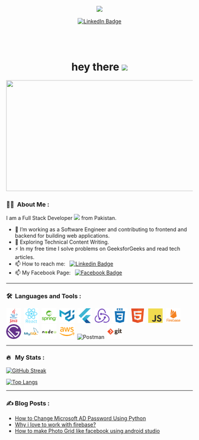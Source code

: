 <p align="center"><img src="https://media.giphy.com/media/M9gbBd9nbDrOTu1Mqx/giphy.gif" width="100"/></p>
<p align="center">
<a href="https://pk.linkedin.com/in/umair-mukhtar-828510153"><img src="https://img.shields.io/badge/LinkedIn-blue?style=for-the-badge&logo=linkedin&logoColor=white" alt="LinkedIn Badge"></a>
</p>
<!-- <p align="center">
<a href="https://www.buymeacoffee.com/zed0" target="_blank"><img src="https://cdn.buymeacoffee.com/buttons/default-orange.png" alt="Buy Me A Coffee" height="41" width="174"></a>
</p> -->
<div style="display:flex;align-items:center;justify-content:center">
  <p align="center"><img src="https://komarev.com/ghpvc/?username=UmairMukhtar&style=flat-square&color=blue" alt=""></p>
  <p align="center"><img src="https://komarev.com/ghpvc/?username=UmairMukhtar&style=flat-square&color=blue" alt=""></p>
  <p align="center"><img src="https://komarev.com/ghpvc/?username=UmairMukhtar&style=flat-square&color=blue" alt=""></p>
</div>


<h1 align="center">hey there <img src="https://media.giphy.com/media/hvRJCLFzcasrR4ia7z/giphy.gif" width="40"></h1>

<p align="center"><img src="https://media.giphy.com/media/dWesBcTLavkZuG35MI/giphy.gif" width="600" height="300"  /></p>

### :woman_technologist: &nbsp;About Me :

I am a Full Stack Developer <img src="https://media.giphy.com/media/WUlplcMpOCEmTGBtBW/giphy.gif" width="30"> from Pakistan.

- 🔭 I’m working as a Software Engineer and contributing to frontend and backend for building web applications.
- 🌱 Exploring Technical Content Writing.
- ⚡ In my free time I solve problems on GeeksforGeeks and read tech articles.
- 📫 How to reach me: &nbsp; [![Linkedin Badge](https://img.shields.io/badge/-UmairMukhtar-blue?style=flat&logo=Linkedin&logoColor=white)](https://pk.linkedin.com/in/umair-mukhtar-828510153)
- 📫 My Facebook Page: &nbsp; [![Facebook Badge](https://img.shields.io/badge/-UmairMukhtar-blue?style=flat&logo=Facebook&logoColor=white)](https://www.facebook.com/AenUmair)

---

### 🛠 &nbsp;Languages and Tools :

<p>
<img src="https://github.com/devicons/devicon/blob/master/icons/java/java-original-wordmark.svg" title="Java" alt="Java" width="40" height="40"/>&nbsp;
<img src="https://github.com/devicons/devicon/blob/master/icons/react/react-original-wordmark.svg" title="React" alt="React" width="40" height="40"/>&nbsp;
<img src="https://github.com/devicons/devicon/blob/master/icons/spring/spring-original-wordmark.svg" title="Spring" alt="Spring" width="40" height="40"/>&nbsp;
<img src="https://github.com/devicons/devicon/blob/master/icons/materialui/materialui-original.svg" title="Material UI" alt="Material UI" width="40" height="40"/>&nbsp;
<img src="https://github.com/devicons/devicon/blob/master/icons/flutter/flutter-original.svg" title="Flutter" alt="Flutter" width="40" height="40"/>&nbsp;
<img src="https://github.com/devicons/devicon/blob/master/icons/redux/redux-original.svg" title="Redux" alt="Redux " width="40" height="40"/>&nbsp;
<img src="https://github.com/devicons/devicon/blob/master/icons/css3/css3-plain-wordmark.svg"  title="CSS3" alt="CSS" width="40" height="40"/>&nbsp;
<img src="https://github.com/devicons/devicon/blob/master/icons/html5/html5-original.svg" title="HTML5" alt="HTML" width="40" height="40"/>&nbsp;
<img src="https://github.com/devicons/devicon/blob/master/icons/javascript/javascript-original.svg" title="JavaScript" alt="JavaScript" width="40" height="40"/>&nbsp;
<img src="https://github.com/devicons/devicon/blob/master/icons/firebase/firebase-plain-wordmark.svg" title="Firebase" alt="Firebase" width="40" height="40"/>&nbsp;
<img src="https://github.com/devicons/devicon/blob/master/icons/gatsby/gatsby-original.svg" title="Gatsby"  alt="Gatsby" width="40" height="40"/>&nbsp;
<img src="https://github.com/devicons/devicon/blob/master/icons/mysql/mysql-original-wordmark.svg" title="MySQL"  alt="MySQL" width="40" height="40"/>&nbsp;
<img src="https://github.com/devicons/devicon/blob/master/icons/nodejs/nodejs-original-wordmark.svg" title="NodeJS" alt="NodeJS" width="40" height="40"/>&nbsp;
<img src="https://github.com/devicons/devicon/blob/master/icons/amazonwebservices/amazonwebservices-plain-wordmark.svg" title="AWS" alt="AWS" width="40" height="40"/>&nbsp;
<img src="https://www.vectorlogo.zone/logos/getpostman/getpostman-icon.svg" title="Postman"  alt="Postman" width="40" height="40"/>&nbsp;
<img src="https://github.com/devicons/devicon/blob/master/icons/git/git-original-wordmark.svg" title="Git" **alt="Git" width="40" height="40"/>&nbsp;
</p>

---

### 🔥 &nbsp; My Stats :
[![GitHub Streak](http://github-readme-streak-stats.herokuapp.com?user=UmairMukhtar&theme=dark&background=000000)](https://git.io/streak-stats)

[![Top Langs](https://github-readme-stats.vercel.app/api/top-langs/?username=UmairMukhtar&layout=compact&theme=vision-friendly-dark)](https://github.com/anuraghazra/github-readme-stats)

---

### ✍️ Blog Posts : 
- [How to Change Microsoft AD Password Using Python]([https://www.twilio.com/blog/create-rest-apis-java-spring-boot](https://aenumair.medium.com/changing-microsoft-ad-user-password-using-python-bd7a2c4c4b11))
- [Why i love to work with firebase?](https://aenumair.medium.com/why-i-love-to-work-with-firebase-c584da3ce5c8)
- [How to make Photo Grid like facebook using android studio](https://aenumair.medium.com/how-to-make-photo-grid-like-facebook-using-react-js-8792cc3c5263)<!-- BLOG-POST-LIST:START -->
<!-- BLOG-POST-LIST:END -->
